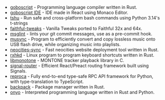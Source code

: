  - [goboscript](https://github.com/aspizu/goboscript) - Programming language compiler written in Rust.
 - [goboscript IDE](https://github.com/aspizu/goboscript.ide) - IDE made in React using Monaco Editor.
 - [tshu](https://github.com/aspizu/tshu) - Run safe and cross-platform bash commands using Python 3.14's t-strings 
 - [faithful-tweaks](https://github.com/aspizu/faithful-tweaks/) - Vanilla Tweaks ported to Faithful 32x and 64x.
 - [msglint](https://github.com/aspizu/msglint) - lints your git commit messages, use as a pre-commit hook.
 - [musync](https://github.com/aspizu/musync) - Program to efficiently convert and copy lossless music onto USB flash drive, while organizing music into playlists.
 - [neocities-sync](https://github.com/aspizu/neocities-sync) - Fast neocities website deployment tool written in Rust.
 - [rxhkd](https://github.com/aspizu/rxhkd) - Linux program to program keyboard shortcuts written in Rust.
 - [libmonotone](https://github.com/aspizu/libmonotone) -  MONTONE tracker playback library in C.
 - [signal-router](https://github.com/aspizu/signal-router) - Efficient React/Preact routing framework built using Signals.
 - [reproca](https://github.com/aspizu/reproca) - Fully end-to-end type-safe RPC API framework for Python, with type-translation to TypeScript.
 - [backpack](https://github.com/aspizu/backpack) - Package manager written in Rust.
 - [onyo](https://github.com/aspizu/onyo) - Interpreted programming language written in Rust and Python.
